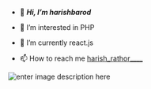 - 👋  ***Hi, I’m harishbarod***


- 👀 I’m interested in PHP
- 🌱 I’m currently react.js
- 📫 How to reach me [harish_rathor____](https://www.instagram.com/harish_rathor____/)

<!---
harishbarod/harishbarod is a ✨ special ✨ repository because its `README.md` (this file) appears on your GitHub profile.
You can click the Preview link to take a look at your changes.
--->
![enter image description here](https://github-readme-stats.vercel.app/api?username=harishbarod&&show_icons=true&title_color=ffffff&icon_color=bb2acf&text_color=daf7dc&bg_color=151515)
